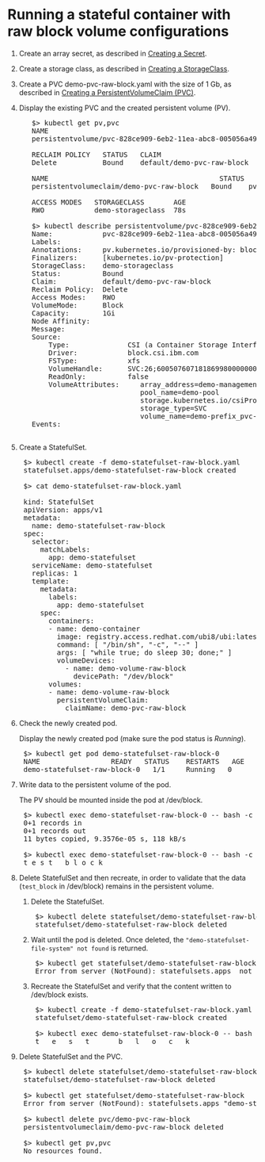 # Running a stateful container with raw block volume configurations

1. Create an array secret, as described in [Creating a Secret](../content/configuration/csi_ug_config_create_secret.md).
2. Create a storage class, as described in [Creating a StorageClass](../content/configuration/csi_ug_config_create_storageclasses.md).
3. Create a PVC demo-pvc-raw-block.yaml with the size of 1 Gb, as described in [Creating a PersistentVolumeClaim (PVC)](../content/configuration/csi_ug_config_create_pvc.md).
4. Display the existing PVC and the created persistent volume (PV).
      <pre>
      $> kubectl get pv,pvc
      NAME                                                        CAPACITY   ACCESS MODES
      persistentvolume/pvc-828ce909-6eb2-11ea-abc8-005056a49b44   1Gi        RWO
        
      RECLAIM POLICY   STATUS   CLAIM                          STORAGECLASS     REASON  AGE
      Delete           Bound    default/demo-pvc-raw-block   demo-storageclass        109m
        
      NAME                                         STATUS   VOLUME                                     CAPACITY   
      persistentvolumeclaim/demo-pvc-raw-block   Bound    pvc-828ce909-6eb2-11ea-abc8-005056a49b44   1Gi
        
      ACCESS MODES   STORAGECLASS       AGE
      RWO            demo-storageclass  78s
        
      $> kubectl describe persistentvolume/pvc-828ce909-6eb2-11ea-abc8-005056a49b44
      Name:            pvc-828ce909-6eb2-11ea-abc8-005056a49b44
      Labels:          <none>
      Annotations:     pv.kubernetes.io/provisioned-by: block.csi.ibm.com
      Finalizers:      [kubernetes.io/pv-protection]
      StorageClass:    demo-storageclass
      Status:          Bound
      Claim:           default/demo-pvc-raw-block
      Reclaim Policy:  Delete
      Access Modes:    RWO
      VolumeMode:      Block
      Capacity:        1Gi
      Node Affinity:   <none>
      Message:
      Source:
          Type:              CSI (a Container Storage Interface (CSI) volume source)
          Driver:            block.csi.ibm.com
          FSType:            xfs
          VolumeHandle:      SVC:26;60050760718186998000000000005E93
          ReadOnly:          false
          VolumeAttributes:     array_address=demo-management-address
                                pool_name=demo-pool
                                storage.kubernetes.io/csiProvisionerIdentity=1631546133261-8081-block.csi.ibm.com
                                storage_type=SVC
                                volume_name=demo-prefix_pvc-828ce909-6eb2-11ea-abc8-005056a49b44
      Events:                <none>
      </pre>
5. Create a StatefulSet.
    <pre>
    $> kubectl create -f demo-statefulset-raw-block.yaml
    statefulset.apps/demo-statefulset-raw-block created
    
    $> cat demo-statefulset-raw-block.yaml
        
    kind: StatefulSet
    apiVersion: apps/v1
    metadata:
      name: demo-statefulset-raw-block
    spec:
      selector:
        matchLabels:
          app: demo-statefulset
      serviceName: demo-statefulset
      replicas: 1
      template:
        metadata:
          labels:
            app: demo-statefulset
        spec:
          containers:
          - name: demo-container
            image: registry.access.redhat.com/ubi8/ubi:latest
            command: [ "/bin/sh", "-c", "--" ]
            args: [ "while true; do sleep 30; done;" ]
            volumeDevices:
              - name: demo-volume-raw-block
                devicePath: "/dev/block"            
          volumes:
          - name: demo-volume-raw-block
            persistentVolumeClaim:
              claimName: demo-pvc-raw-block</pre>
6. Check the newly created pod.

    Display the newly created pod (make sure the pod status is _Running_).
    <pre>
    $> kubectl get pod demo-statefulset-raw-block-0
    NAME                 READY   STATUS    RESTARTS   AGE
    demo-statefulset-raw-block-0   1/1     Running   0          43s  
7. Write data to the persistent volume of the pod.

    The PV should be mounted inside the pod at /dev/block.
    <pre>
    $> kubectl exec demo-statefulset-raw-block-0 -- bash -c "echo "test_block" | dd conv=unblock of=/dev/block"
    0+1 records in
    0+1 records out
    11 bytes copied, 9.3576e-05 s, 118 kB/s
        
    $> kubectl exec demo-statefulset-raw-block-0 -- bash -c "od -An -c -N 10 /dev/block"
    t e s t _ b l o c k
8. Delete StatefulSet and then recreate, in order to validate that the data (`test_block` in /dev/block) remains in the persistent volume.
    1. Delete the StatefulSet.
        <pre>
        $> kubectl delete statefulset/demo-statefulset-raw-block
        statefulset/demo-statefulset-raw-block deleted
    2. Wait until the pod is deleted. Once deleted, the `"demo-statefulset-file-system" not found` is returned.
        <pre>
        $> kubectl get statefulset/demo-statefulset-raw-block
        Error from server (NotFound): statefulsets.apps <StatefulSet name> not found
    3. Recreate the StatefulSet and verify that the content written to /dev/block exists.
        <pre>
        $> kubectl create -f demo-statefulset-raw-block.yaml
        statefulset/demo-statefulset-raw-block created
            
        $> kubectl exec demo-statefulset-raw-block-0 -- bash -c "od -An -c -N 10 /dev/block"
        t   e   s   t   _   b   l   o   c   k
9. Delete StatefulSet and the PVC.
    <pre>
    $> kubectl delete statefulset/demo-statefulset-raw-block
    statefulset/demo-statefulset-raw-block deleted
        
    $> kubectl get statefulset/demo-statefulset-raw-block
    Error from server (NotFound): statefulsets.apps "demo-statefulset-raw-block" not found
        
    $> kubectl delete pvc/demo-pvc-raw-block
    persistentvolumeclaim/demo-pvc-raw-block deleted
        
    $> kubectl get pv,pvc
    No resources found.